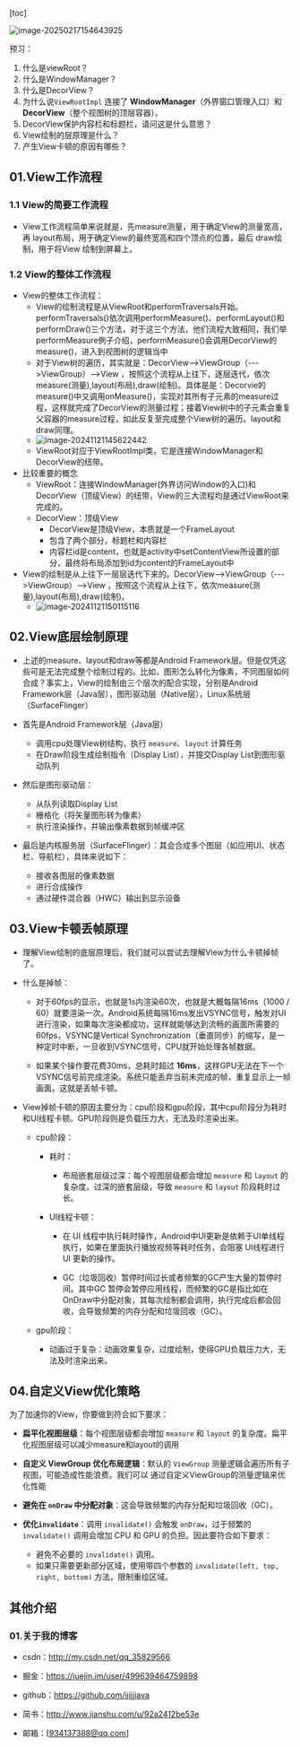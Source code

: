[toc]

![image-20250217154643925](./../_pic_/image-20250217154643925.png)

预习：

1. 什么是viewRoot？
2. 什么是WindowManager？
3. 什么是DecorView？
4. 为什么说`ViewRootImpl` 连接了 **WindowManager**（外界窗口管理入口）和 **DecorView**（整个视图树的顶层容器）。
5. DecorView保护内容栏和标题栏，请问这是什么意思？
6. View绘制的层原理是什么？
7. 产生View卡顿的原因有哪些？

## 01.View工作流程

### 1.1 View的简要工作流程

- View工作流程简单来说就是，先measure测量，用于确定View的测量宽高，再 layout布局，用于确定View的最终宽高和四个顶点的位置，最后 draw绘制，用于将View 绘制到屏幕上。

### 1.2 View的整体工作流程

- View的整体工作流程：
  - View的绘制流程是从ViewRoot和performTraversals开始。performTraversals()依次调用performMeasure()、performLayout()和performDraw()三个方法，对于这三个方法，他们流程大致相同，我们举performMeasure例子介绍，performMeasure()会调用DecorView的measure()，进入到视图树的逻辑当中
  - 对于View树的遍历，其实就是：DecorView-->ViewGroup（--->ViewGroup）-->View ，按照这个流程从上往下，逐层迭代，依次measure(测量),layout(布局),draw(绘制)。具体是是：Decorvie的measure()中又调用onMeasure()，实现对其所有子元素的measure过程，这样就完成了DecorView的测量过程；接着View树中的子元素会重复父容器的measure过程，如此反复至完成整个View树的遍历。layout和draw同理。
  - ![image-20241121145622442](./../_pic_/image-20241121145622442.png)
  - ViewRoot对应于ViewRootImpl类，它是连接WindowManager和DecorView的纽带。
- 比较重要的概念
  - ViewRoot：连接WindowManager(外界访问Window的入口)和DecorView（顶级View）的纽带，View的三大流程均是通过ViewRoot来完成的。
  - DecorView：顶级View
    - DecorView是顶级View，本质就是一个FrameLayout
    - 包含了两个部分，标题栏和内容栏
    - 内容栏id是content，也就是activity中setContentView所设置的部分，最终将布局添加到id为content的FrameLayout中
- View的绘制是从上往下一层层迭代下来的。DecorView-->ViewGroup（--->ViewGroup）-->View ，按照这个流程从上往下，依次measure(测量),layout(布局),draw(绘制)。
  - ![image-20241121150115116](./../_pic_/image-20241121150115116.png)

## 02.View底层绘制原理

- 上述的measure、layout和draw等都是Android Framework层。但是仅凭这些可是无法完成整个绘制过程的。比如，图形怎么转化为像素，不同图层如何合成？事实上，View的绘制由三个层次的配合实现，分别是Android Framework层（Java层），图形驱动层（Native层），Linux系统层（SurfaceFlinger）
- 首先是Android Framework层（Java层）
  - 调用cpu处理View树结构，执行 `measure`、`layout` 计算任务
  - 在Draw阶段生成绘制指令（Display List），并提交Display List到图形驱动队列

- 然后是图形驱动层：
  - 从队列读取Display List
  - 栅格化（将矢量图形转为像素）
  -  执行渲染操作，并输出像素数据到帧缓冲区

- 最后是内核服务层（SurfaceFlinger）：其会合成多个图层（如应用UI、状态栏、导航栏），具体来说如下：
  -  接收各图层的像素数据
  - 进行合成操作
  - 通过硬件混合器（HWC）输出到显示设备


## 03.View卡顿丢帧原理

- 理解View绘制的底层原理后，我们就可以尝试去理解View为什么卡顿掉帧了。

- 什么是掉帧：
  - 对于60fps的显示，也就是1s内渲染60次，也就是大概每隔16ms（1000 / 60）就要渲染一次。Android系统每隔16ms发出VSYNC信号，触发对UI进行渲染，如果每次渲染都成功，这样就能够达到流畅的画面所需要的60fps，VSYNC是Vertical Synchronization（垂直同步）的缩写，是一种定时中断，一旦收到VSYNC信号，CPU就开始处理各帧数据。
  
  - 如果某个操作要花费30ms，总耗时超过 **16ms**，这样GPU无法在下一个VSYNC信号前完成渲染。系统只能丢弃当前未完成的帧，重复显示上一帧画面。这就是丢帧卡顿。
  
- View掉帧卡顿的原因主要分为：cpu阶段和gpu阶段，其中cpu阶段分为耗时和UI线程卡顿。GPU阶段则是负载压力大，无法及时渲染出来。

  - cpu阶段：
    - 耗时：
      - 布局嵌套层级过深：每个视图层级都会增加 `measure` 和 `layout` 的复杂度。过深的嵌套层级，导致 `measure` 和 `layout` 阶段耗时过长。

    - UI线程卡顿：
      - 在 UI 线程中执行耗时操作，Android中UI更新是依赖于UI单线程执行，如果在里面执行播放视频等耗时任务，会阻塞 UI线程进行UI 更新的操作。
  
      - GC（垃圾回收）暂停时间过长或者频繁的GC产生大量的暂停时间。其中GC 暂停会暂停应用线程，而频繁的GC是指比如在OnDraw中分配对象，其每次绘制都会调用，执行完成后都会回收，会导致频繁的内存分配和垃圾回收（GC）。


  - gpu阶段：

    - 动画过于复杂：动画效果复杂，过度绘制，使得GPU负载压力大，无法及时渲染出来。


## 04.自定义View优化策略

为了加速你的View，你要做到符合如下要求：

- **扁平化视图层级**：每个视图层级都会增加 `measure` 和 `layout` 的复杂度。扁平化视图层级可以减少measure和layout的调用

- **自定义 ViewGroup 优化布局逻辑**：默认的 `ViewGroup` 测量逻辑会遍历所有子视图，可能造成性能浪费。我们可以 通过自定义ViewGroup的测量逻辑来优化性能

- **避免在 `onDraw` 中分配对象**：这会导致频繁的内存分配和垃圾回收（GC）。

- **优化`invalidate`**：调用 `invalidate()` 会触发 `onDraw`，过于频繁的 `invalidate()` 调用会增加 CPU 和 GPU 的负担。因此要符合如下要求：
  
  - 避免不必要的 `invalidate()` 调用。
  - 如果只需要更新部分区域，使用带四个参数的 `invalidate(left, top, right, bottom)` 方法，限制重绘区域。
  

## 其他介绍

### 01.关于我的博客

- csdn：http://my.csdn.net/qq_35829566

- 掘金：https://juejin.im/user/499639464759898

- github：https://github.com/jjjjjjava

- 简书：http://www.jianshu.com/u/92a2412be53e

- 邮箱：[934137388@qq.com]
